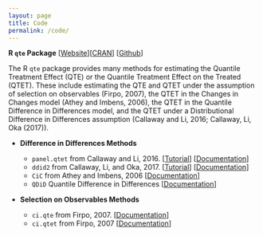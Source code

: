 ```yaml
---
layout: page
title: Code
permalink: /code/
---
```


**R `qte` Package** [[Website](http://bcallaway11.github.io/qte/)][[CRAN](https://cran.r-project.org/web/packages/qte/index.html)] [[Github](https://github.com/bcallaway11/qte)]

The R `qte` package provides many methods for estimating the Quantile Treatment Effect (QTE) or the Quantile Treatment Effect on the Treated (QTET). These include estimating the QTE and QTET under the assumption of selection on observables (Firpo, 2007), the QTET in the Changes in Changes model (Athey and Imbens, 2006), the QTET in the Quantile Difference in Differences model, and the QTET under a Distributional Difference in Differences assumption (Callaway and Li, 2016; Callaway, Li, Oka (2017)).

  * **Difference in Differences Methods**

    * `panel.qtet` from Callaway and Li, 2016. [[Tutorial](http://bcallaway11.github.io/qte/articles/panel-qtet.html)] [[Documentation](http://bcallaway11.github.io/qte/reference/panel.qtet.html)]
    * `ddid2` from Callaway, Li, and Oka, 2017.  [[Tutorial](http://bcallaway11.github.io/qte/articles/ddid2.html)] [[Documentation](http://bcallaway11.github.io/qte/reference/ddid2.html)]
    * `CiC` from Athey and Imbens, 2006 [[Documentation](http://bcallaway11.github.io/qte/reference/CiC.html)]
    * `QDiD` Quantile Difference in Differences [[Documentation](http://bcallaway11.github.io/qte/reference/QDiD.html)]

  * **Selection on Observables Methods**

    * `ci.qte` from Firpo, 2007.  [[Documentation](http://bcallaway11.github.io/qte/reference/ci-qte.html)]
    * `ci.qtet` from Firpo, 2007 [[Documentation](http://bcallaway11.github.io/qte/reference/ci-qtet.html)]

